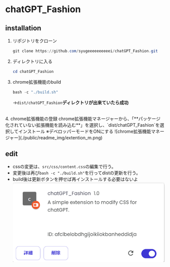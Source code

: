 # chatGPT_Fashion

## installation
1. リポジトリをクローン
	```powershell
	git clone https://github.com/syugeeeeeeeeeei/chatGPT_Fashion.git
	```

2. ディレクトリに入る
	```powershell
	cd chatGPT_Fashion
	```

3. chrome拡張機能のbuild
	```powershell
	bash -c "./build.sh"
	```
	→`dist/chatGPT_Fashion`**ディレクトリが出来ていたら成功**
<br>
4. chrome拡張機能の登録
	chrome拡張機能マネージャーから、「**パッケージ化されていない拡張機能を読み込む**」を選択し、`dist/chatGPT_Fashion`を選択してインストール
	※デベロッパーモードをONにする
	![chrome拡張機能マネージャー](./public/readme_img/extention_m.png)

## edit
- cssの変更は、`src/css/content.css`の編集で行う。
- 変更後は再び`bash -c "./build.sh"`を行ってdistの更新を行う。
- build後は更新ボタンを押せば再インストールする必要はないよ
  ![更新ボタン](./public/readme_img/extention_reload.png)
